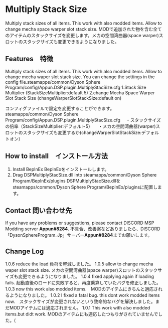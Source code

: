 # Multiply Stack Size
Multiply stack sizes of all items. This work with also modded items. Allow to change mecha space warper slot stack size.
MODで追加された物を含む全てのアイテムのスタックサイズを変更します。メカの空間湾曲器(space warper)スロットのスタックサイズも変更できるようになりました。

## Features　特徴
Multiply stack sizes of all items. This work with also modded items. Allow to change mecha waper slot stack size.
You can change the settings in the config file.steamapps/common/Dyson Sphere Program/config/Appun.DSP.plugin.MultiplyStacSize.cfg
  1.Stack Size Multiplier (StackSizeMultiplier:default 5)
  2.change Mecha Space Warper Slot Stack Size (changeWarperSlotStackSize:default on)

コンフィグファイルで設定を変更することができます。steamapps/common/Dyson Sphere Program/config/Appun.DSP.plugin.MultiplyStacSize.cfg
　・スタックサイズの倍率（StackSizeMultiplier:デフォルト5）
　・メカの空間湾曲器(warper)スロットのスタックサイズも変更するか(changeWarperSlotStackSize:デフォルトオン）

## How to install　インストール方法
1. Install BepInEx
   BepInExをインストールします。
2. Drag DSPMultiplyStacSize.dll into steamapps/common/Dyson Sphere Program/BepInEx/plugins
   DSPMultiplyStacSize.dllをsteamapps/common/Dyson Sphere Program/BepInEx/pluginsに配置します。

## Contact 問い合わせ先
If you have any problems or suggestions, please contact DISCORD MSP Modding server **Appun#8284**.
不具合、改善案などありましたら、DISCORD「DysonSphereProgram_Jp」サーバー**Appun#8284**までお願いします。


## Change Log
1.0.6 reduce the load 負荷を軽減しました。
1.0.5 allow to change mecha waper slot stack size. メカの空間湾曲器(space warper)スロットのスタックサイズも変更できるようになりました。
1.0.4 fixed applying again if loading fails. 起動直後のロードに失敗すると、再度乗算していたバグを修正しました。
1.0.3 now this work also modded items.　MODのアイテムにきちんと適応されるようになりました。
1.0.2 I fixed a fatal bug. this dont work modded items now.　スタックサイズが変更されないという致命的なバグを解決しました。まだMODアイテムには適応されません。
1.0.1 This work with also modded items.but didt work.  MODのアイテムにも適応したつもりがされていませんでした。(